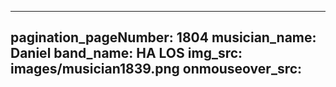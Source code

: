 ------
pagination_pageNumber: 1804
musician_name: Daniel
band_name: HA LOS
img_src: images/musician1839.png
onmouseover_src: 
------